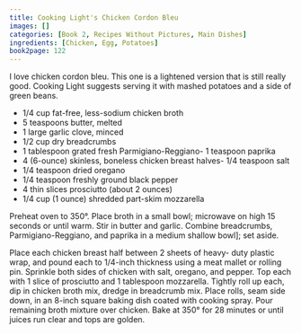```yaml
---
title: Cooking Light's Chicken Cordon Bleu
images: []
categories: [Book 2, Recipes Without Pictures, Main Dishes]
ingredients: [Chicken, Egg, Potatoes]
book2page: 122
---
```


I love chicken cordon bleu. This one is a lightened version that is still really good. Cooking Light suggests serving it with mashed potatoes and a side of green beans. 

- 1/4 cup fat-free, less-sodium chicken broth
- 5 teaspoons butter, melted
- 1 large garlic clove, minced
- 1/2 cup dry breadcrumbs
- 1 tablespoon grated fresh Parmigiano-Reggiano- 1 teaspoon paprika
- 4 (6-ounce) skinless, boneless chicken breast halves- 1/4 teaspoon salt
- 1/4 teaspoon dried oregano
- 1/4 teaspoon freshly ground black pepper
- 4 thin slices prosciutto (about 2 ounces)
- 1/4 cup (1 ounce) shredded part-skim mozzarella

Preheat oven to 350°. Place broth in a small bowl; microwave on high 15 seconds or until warm. Stir in butter and garlic. Combine breadcrumbs, Parmigiano-Reggiano, and paprika in a medium shallow bowl]; set aside. 

Place each chicken breast half between 2 sheets of heavy- duty plastic wrap, and pound each to 1/4-inch thickness using a meat mallet or rolling pin. Sprinkle both sides of chicken with salt, oregano, and pepper. Top each with 1 slice of prosciutto and 1 tablespoon mozzarella. Tightly roll up each, dip in chicken broth mix, dredge in breadcrumb mix. Place rolls, seam side down, in an 8-inch square baking dish coated with cooking spray. Pour remaining broth mixture over chicken. Bake at 350° for 28 minutes or until juices run clear and tops are golden.